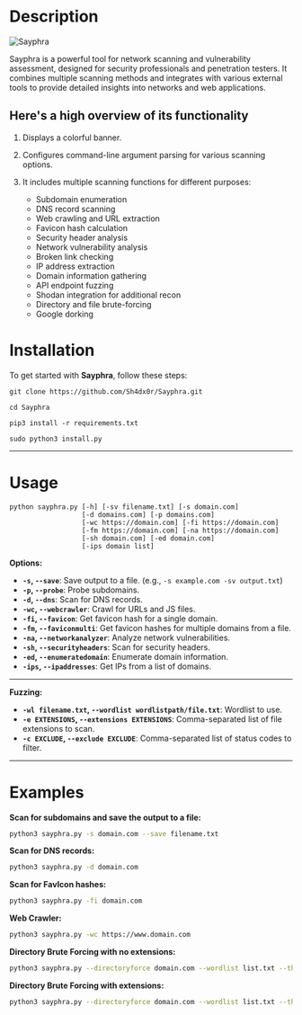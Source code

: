 # Description

![Sayphra](https://ibb.co/qRNDQBn)

Sayphra is a powerful tool for network scanning and vulnerability assessment, designed for security professionals and penetration testers. It combines multiple scanning methods and integrates with various external tools to provide detailed insights into networks and web applications.

## Here's a high overview of its functionality

1. Displays a colorful banner.

2. Configures command-line argument parsing for various scanning options.

3. It includes multiple scanning functions for different purposes:
   - Subdomain enumeration
   - DNS record scanning
   - Web crawling and URL extraction
   - Favicon hash calculation
   - Security header analysis
   - Network vulnerability analysis
   - Broken link checking
   - IP address extraction
   - Domain information gathering
   - API endpoint fuzzing
   - Shodan integration for additional recon
   - Directory and file brute-forcing
   - Google dorking

# Installation

To get started with **Sayphra**, follow these steps:

```
git clone https://github.com/Sh4dx0r/Sayphra.git

cd Sayphra

pip3 install -r requirements.txt

sudo python3 install.py
```
---

# Usage
```
python sayphra.py [-h] [-sv filename.txt] [-s domain.com] 
                  [-d domains.com] [-p domains.com] 
                  [-wc https://domain.com] [-fi https://domain.com] 
                  [-fm https://domain.com] [-na https://domain.com] 
                  [-sh domain.com] [-ed domain.com] 
                  [-ips domain list]
```

**Options:**

- **`-s`, `--save`**: Save output to a file. (e.g., `-s example.com -sv output.txt`)
- **`-p`, `--probe`**: Probe subdomains.
- **`-d`, `--dns`**: Scan for DNS records.
- **`-wc`, `--webcrawler`**: Crawl for URLs and JS files.
- **`-fi`, `--favicon`**: Get favicon hash for a single domain.
- **`-fm`, `--faviconmulti`**: Get favicon hashes for multiple domains from a file.
- **`-na`, `--networkanalyzer`**: Analyze network vulnerabilities.
- **`-sh`, `--securityheaders`**: Scan for security headers.
- **`-ed`, `--enumeratedomain`**: Enumerate domain information.
- **`-ips`, `--ipaddresses`**: Get IPs from a list of domains.

---

**Fuzzing:**

- **`-wl filename.txt`, `--wordlist wordlistpath/file.txt`**: Wordlist to use.
- **`-e EXTENSIONS`, `--extensions EXTENSIONS`**: Comma-separated list of file extensions to scan.
- **`-c EXCLUDE`, `--exclude EXCLUDE`**: Comma-separated list of status codes to filter.

---

# Examples

**Scan for subdomains and save the output to a file:**

```bash
python3 sayphra.py -s domain.com --save filename.txt
```

**Scan for DNS records:**

```bash
python3 sayphra.py -d domain.com
```

**Scan for FavIcon hashes:**

```bash
python3 sayphra.py -fi domain.com
```

**Web Crawler:**

```bash
python3 sayphra.py -wc https://www.domain.com
```

**Directory Brute Forcing with no extensions:**

```bash
python3 sayphra.py --directoryforce domain.com --wordlist list.txt --threads 50 -c 404,403
```

**Directory Brute Forcing with extensions:**

```bash
python3 sayphra.py --directoryforce domain.com --wordlist list.txt --threads 50 -e php,txt,html -c 404,403
```
